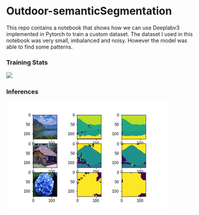# Outdoor-semanticSegmentation
This repo contains a notebook that shows how we can use Deeplabv3 implemented in Pytorch to train a custom dataset.
The dataset I used in this notebook was very small, imbalanced and noisy. However the model was able to find some patterns.
### Training Stats
![](training_progress.png)
### Inferences
![](sample.png)
